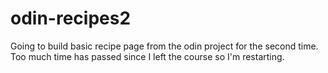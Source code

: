 # odin-recipes2

Going to build basic recipe page from the odin project for the second time.
Too much time has passed since I left the course so I'm restarting.